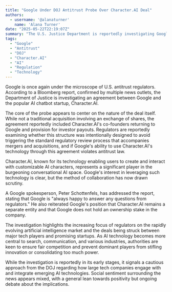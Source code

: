 ```yaml
---
title: "Google Under DOJ Antitrust Probe Over Character.AI Deal"
authors:
  - username: '@alanaturner'
    name: 'Alana Turner'
date: "2025-05-22T22:19:07Z"
summary: "The U.S. Justice Department is reportedly investigating Google's agreement with AI startup Character.AI, examining whether the deal was structured to sidestep regulatory scrutiny and if it violates antitrust law."
tags:
  - "Google"
  - "Antitrust"
  - "DOJ"
  - "Character.AI"
  - "AI"
  - "Regulation"
  - "Technology"
---
```


Google is once again under the microscope of U.S. antitrust regulators. According to a Bloomberg report, confirmed by multiple news outlets, the Department of Justice is investigating an agreement between Google and the popular AI chatbot startup, Character.AI.

The core of the probe appears to center on the nature of the deal itself. While not a traditional acquisition involving an exchange of shares, the agreement reportedly included Character.AI's co-founders returning to Google and provision for investor payouts. Regulators are reportedly examining whether this structure was intentionally designed to avoid triggering the standard regulatory review process that accompanies mergers and acquisitions, and if Google's ability to use Character.AI's technology through this agreement violates antitrust law.

Character.AI, known for its technology enabling users to create and interact with customizable AI characters, represents a significant player in the burgeoning conversational AI space. Google's interest in leveraging such technology is clear, but the method of collaboration has now drawn scrutiny.

A Google spokesperson, Peter Schottenfels, has addressed the report, stating that Google is "always happy to answer any questions from regulators." He also reiterated Google's position that Character.AI remains a separate entity and that Google does not hold an ownership stake in the company.

The investigation highlights the increasing focus of regulators on the rapidly evolving artificial intelligence market and the deals being struck between major tech players and promising startups. As AI technology becomes more central to search, communication, and various industries, authorities are keen to ensure fair competition and prevent dominant players from stifling innovation or consolidating too much power.

While the investigation is reportedly in its early stages, it signals a cautious approach from the DOJ regarding how large tech companies engage with and integrate emerging AI technologies. Social sentiment surrounding the news appears mixed, with a general lean towards positivity but ongoing debate about the implications.
